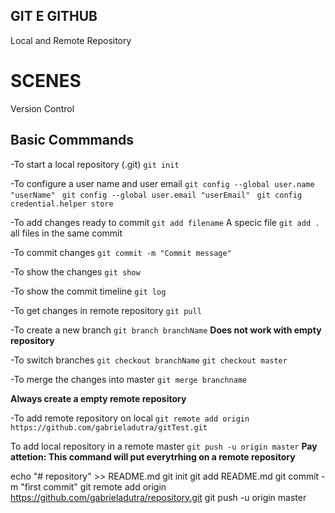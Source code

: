 ## GIT E GITHUB
Local and Remote Repository

# SCENES
Version Control 

## Basic Commmands
-To start a local repository (.git)
`git init`

-To configure a user name and user email
`git config --global user.name "userName" `
`git config --global user.email "userEmail" `
`git config credential.helper store`

-To add changes ready to commit
`git add filename` A specic file
`git add .` all files in the same commit

-To commit changes
`git commit -m "Commit message"`

-To show the changes 
`git show`

-To show the commit timeline 
`git log`

-To get changes in remote repository
`git pull`

-To create a new branch 
`git branch branchName`
**Does not work with empty repository**

-To switch branches
`git checkout branchName` `git checkout master`

-To merge the changes into master 
`git merge branchname`

**Always create a empty remote repository**

-To add remote repository on local
`git remote add origin https://github.com/gabrieladutra/gitTest.git`

To add local repository in a remote master 
`git push -u origin master`
**Pay attetion: This command will put everytrhing on a remote repository**


echo "# repository" >> README.md
git init
git add README.md
git commit -m "first commit"
git remote add origin https://github.com/gabrieladutra/repository.git
git push -u origin master